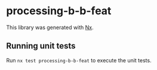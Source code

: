 # processing-b-b-feat

This library was generated with [Nx](https://nx.dev).

## Running unit tests

Run `nx test processing-b-b-feat` to execute the unit tests.
